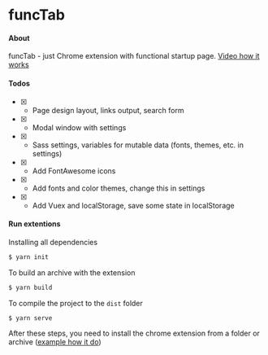 # funcTab

#### About

funcTab - just Chrome extension with functional startup page. [Video how it works](https://www.youtube.com/watch?v=tBsbfAmGOAs)

#### Todos

- [x] - Page design layout, links output, search form
- [x] - Modal window with settings
- [x] - Sass settings, variables for mutable data (fonts, themes, etc. in settings)
- [x] - Add FontAwesome icons
- [x] - Add fonts and color themes, change this in settings
- [x] - Add Vuex and localStorage, save some state in localStorage

#### Run extentions

Installing all dependencies

```bash
$ yarn init
```

To build an archive with the extension

```bash
$ yarn build
```

To compile the project to the `dist` folder

```bash
$ yarn serve
```

After these steps, you need to install the chrome extension from a folder or archive ([example how it do](https://www.cnet.com/how-to/how-to-install-chrome-extensions-manually/#:~:text=Go%20back%20to%20the%20chrome,your%20extension%20to%20install%20it.))
